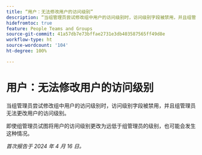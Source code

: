 ```yaml
---
title: “用户：无法修改用户的访问级别”
description: “当组管理员尝试修改组中用户的访问级别时，访问级别字段被禁用，并且组管理员无法更改用户的访问级别。”
hidefromtoc: true
feature: People Teams and Groups
source-git-commit: 41a57db7e73bffae2731e3db403587565ff49d8e
workflow-type: ht
source-wordcount: '104'
ht-degree: 100%

---
```



# 用户：无法修改用户的访问级别

当组管理员尝试修改组中用户的访问级别时，访问级别字段被禁用，并且组管理员无法更改用户的访问级别。

即使组管理员试图将用户的访问级别更改为远低于组管理员的级别，也可能会发生这种情况。

_首次报告于 2024 年 4 月 16 日。_

